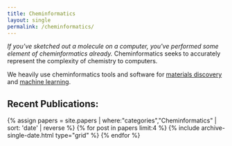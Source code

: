 ```yaml
---
title: Cheminformatics
layout: single
permalink: /cheminformatics/
---
```


_If you've sketched out a molecule on a computer, you've performed some element of cheminformatics already._ Cheminformatics seeks to accurately represent the complexity of chemistry to computers.

We heavily use cheminformatics tools and software for [materials discovery](/materials-discovery) and [machine learning](/machine-learning).

## Recent Publications:

<div class="grid__wrapper">
  {% assign papers = site.papers | where:"categories","Cheminformatics" | sort: 'date' | reverse %}
  {% for post in papers limit:4 %}
      {% include archive-single-date.html type="grid" %}
  {% endfor %}
</div>
